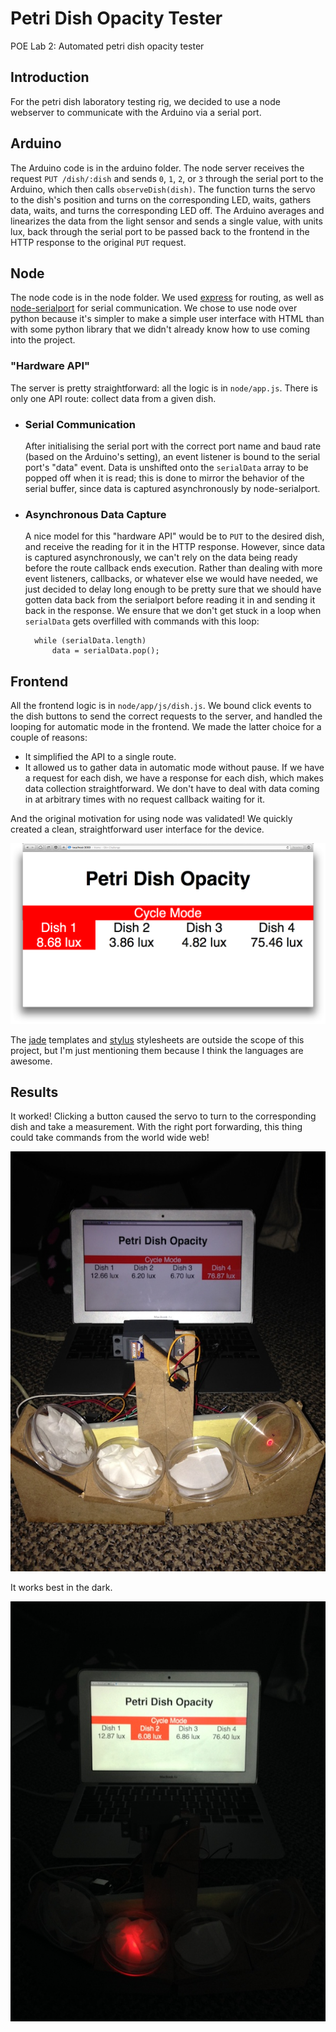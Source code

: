 Petri Dish Opacity Tester
==========

POE Lab 2: Automated petri dish opacity tester

## Introduction

For the petri dish laboratory testing rig, we decided to use a node webserver to communicate with the Arduino via a serial port.

## Arduino

The Arduino code is in the arduino folder. The node server receives the request `PUT /dish/:dish` and sends `0`, `1`, `2`, or `3` through the serial port to the Arduino, which then calls `observeDish(dish)`. The function turns the servo to the dish's position and turns on the corresponding LED, waits, gathers data, waits, and turns the corresponding LED off. The Arduino averages and linearizes the data from the light sensor and sends a single value, with units lux, back through the serial port to be passed back to the frontend in the HTTP response to the original `PUT` request.

## Node

The node code is in the node folder. We used [express](https://github.com/visionmedia/express) for routing, as well as [node-serialport](https://github.com/voodootikigod/node-serialport) for serial communication. We chose to use node over python because it's simpler to make a simple user interface with HTML than with some python library that we didn't already know how to use coming into the project.

### "Hardware API"

The server is pretty straightforward: all the logic is in `node/app.js`. There is only one API route: collect data from a given dish.

- ### Serial Communication

	After initialising the serial port with the correct port name and baud rate (based on the Arduino's setting), an event listener is bound to the serial port's "data" event. Data is unshifted onto the `serialData` array to be popped off when it is read; this is done to mirror the behavior of the serial buffer, since data is captured asynchronously by node-serialport.

- ### Asynchronous Data Capture

	A nice model for this "hardware API" would be to `PUT` to the desired dish, and receive the reading for it in the HTTP response. However, since data is captured asynchronously, we can't rely on the data being ready before the route callback ends execution. Rather than dealing with more event listeners, callbacks, or whatever else we would have needed, we just decided to delay long enough to be pretty sure that we should have gotten data back from the serialport before reading it in and sending it back in the response. We ensure that we don't get stuck in a loop when `serialData` gets overfilled with commands with this loop:

		while (serialData.length)
			data = serialData.pop();
			
## Frontend

All the frontend logic is in `node/app/js/dish.js`. We bound click events to the dish buttons to send the correct requests to the server, and handled the looping for automatic mode in the frontend. We made the latter choice for a couple of reasons:

- It simplified the API to a single route.
- It allowed us to gather data in automatic mode without pause. If we have a request for each dish, we have a response for each dish, which makes data collection straightforward. We don't have to deal with data coming in at arbitrary times with no request callback waiting for it.

And the original motivation for using node was validated! We quickly created a clean, straightforward user interface for the device.

![Automated petri dish tester user interface](img/UI.png)

The [jade](https://github.com/visionmedia/jade) templates and [stylus](https://github.com/LearnBoost/stylus) stylesheets are outside the scope of this project, but I'm just mentioning them because I think the languages are awesome. 

## Results

It worked! Clicking a button caused the servo to turn to the corresponding dish and take a measurement. With the right port forwarding, this thing could take commands from the world wide web!

![The scanner in action!](img/demo-light.jpg)


It works best in the dark.


![The scanner in action!](img/demo-dark.jpg)
